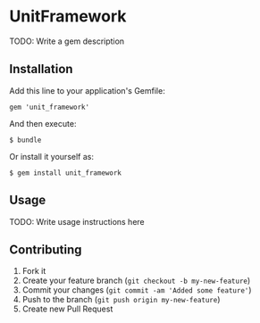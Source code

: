 # UnitFramework

TODO: Write a gem description

## Installation

Add this line to your application's Gemfile:

    gem 'unit_framework'

And then execute:

    $ bundle

Or install it yourself as:

    $ gem install unit_framework

## Usage

TODO: Write usage instructions here

## Contributing

1. Fork it
2. Create your feature branch (`git checkout -b my-new-feature`)
3. Commit your changes (`git commit -am 'Added some feature'`)
4. Push to the branch (`git push origin my-new-feature`)
5. Create new Pull Request
